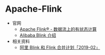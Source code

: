 # Apache-Flink

- 官网
  - [Apache Flink® - 数据流上的有状态计算](https://flink.apache.org/zh/)
  - [Alibaba Blink 介绍](https://github.com/apache/flink/blob/blink/README.md#blink-1)
- 相关资料
  - [阿里 Blink 和 Flink 合并计划「2019-02」](https://www.infoq.cn/article/GZE4rOr5Y0BssyBR*Rv1)

